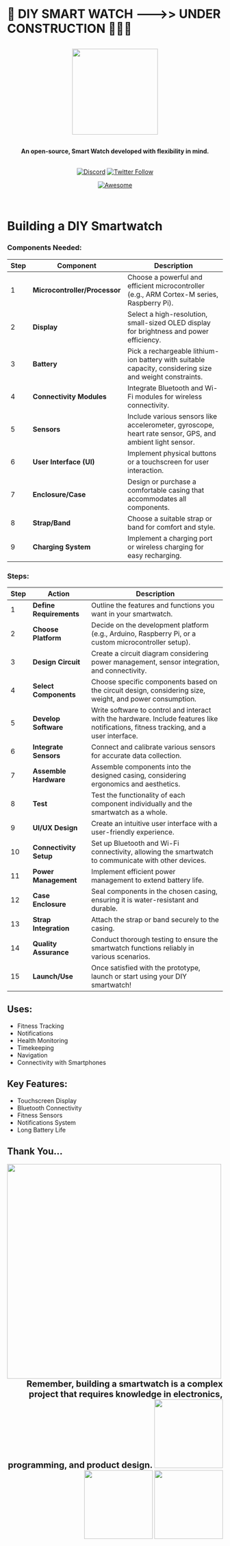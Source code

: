 # 🛑 DIY SMART WATCH --->> UNDER CONSTRUCTION 🚧🚧🚧

<div align="center" style="margin: 30px;">
    <img src="https://user-images.githubusercontent.com/74038190/214644152-52f47eb3-5e31-4f47-8758-05c9468d5596.gif" width="200">
</div>

<div align="center">
  <strong>An open-source, Smart Watch developed with flexibility in mind.</strong>
  <br />
  <br />
    
  [![Discord](https://img.shields.io/discord/837692625737613362.svg?label=&logo=discord&logoColor=ffffff&color=7389D8&labelColor=6A7EC2)](https://discord.gg/refine)
  [![Twitter Follow](https://img.shields.io/twitter/follow/L19U1D4N63L?style=social)](https://twitter.com/L19U1D4N63L)
</div>

<div align="center">
    
  [![Awesome](https://github.com/refinedev/awesome-refine/raw/main/images/badge.svg)](https://github.com/refinedev/awesome-refine)
</div>

<br/>

# Building a DIY Smartwatch

### Components Needed:

| Step | Component                    | Description                                                   |
|------|-----------------------------|---------------------------------------------------------------|
| 1    | **Microcontroller/Processor** | Choose a powerful and efficient microcontroller (e.g., ARM Cortex-M series, Raspberry Pi). |
| 2    | **Display**                 | Select a high-resolution, small-sized OLED display for brightness and power efficiency. |
| 3    | **Battery**                 | Pick a rechargeable lithium-ion battery with suitable capacity, considering size and weight constraints. |
| 4    | **Connectivity Modules**    | Integrate Bluetooth and Wi-Fi modules for wireless connectivity. |
| 5    | **Sensors**                 | Include various sensors like accelerometer, gyroscope, heart rate sensor, GPS, and ambient light sensor. |
| 6    | **User Interface (UI)**    | Implement physical buttons or a touchscreen for user interaction. |
| 7    | **Enclosure/Case**          | Design or purchase a comfortable casing that accommodates all components. |
| 8    | **Strap/Band**              | Choose a suitable strap or band for comfort and style. |
| 9    | **Charging System**         | Implement a charging port or wireless charging for easy recharging. |

### Steps:

| Step | Action                       | Description                                                   |
|------|------------------------------|---------------------------------------------------------------|
| 1    | **Define Requirements**      | Outline the features and functions you want in your smartwatch. |
| 2    | **Choose Platform**          | Decide on the development platform (e.g., Arduino, Raspberry Pi, or a custom microcontroller setup). |
| 3    | **Design Circuit**           | Create a circuit diagram considering power management, sensor integration, and connectivity. |
| 4    | **Select Components**        | Choose specific components based on the circuit design, considering size, weight, and power consumption. |
| 5    | **Develop Software**         | Write software to control and interact with the hardware. Include features like notifications, fitness tracking, and a user interface. |
| 6    | **Integrate Sensors**        | Connect and calibrate various sensors for accurate data collection. |
| 7    | **Assemble Hardware**        | Assemble components into the designed casing, considering ergonomics and aesthetics. |
| 8    | **Test**                      | Test the functionality of each component individually and the smartwatch as a whole. |
| 9    | **UI/UX Design**             | Create an intuitive user interface with a user-friendly experience. |
| 10   | **Connectivity Setup**       | Set up Bluetooth and Wi-Fi connectivity, allowing the smartwatch to communicate with other devices. |
| 11   | **Power Management**         | Implement efficient power management to extend battery life. |
| 12   | **Case Enclosure**           | Seal components in the chosen casing, ensuring it is water-resistant and durable. |
| 13   | **Strap Integration**        | Attach the strap or band securely to the casing. |
| 14   | **Quality Assurance**        | Conduct thorough testing to ensure the smartwatch functions reliably in various scenarios. |
| 15   | **Launch/Use**               | Once satisfied with the prototype, launch or start using your DIY smartwatch! |

## Uses:

- Fitness Tracking
- Notifications
- Health Monitoring
- Timekeeping
- Navigation
- Connectivity with Smartphones

## Key Features:

- Touchscreen Display
- Bluetooth Connectivity
- Fitness Sensors
- Notifications System
- Long Battery Life

## Thank You...
<img align="left" src="https://user-images.githubusercontent.com/74038190/213911167-6bc9ef46-2950-481c-a03c-189f9506083b.gif" width="500">
<p align="right">
  <strong style="font-size: 20px;">Remember, building a smartwatch is a complex project that requires knowledge in electronics, programming, and product design.</strong>
  <img src="https://user-images.githubusercontent.com/74038190/216656963-09118229-8a9e-4af0-910c-c37f35f2e210.gif" width="160" />
  <img src="https://user-images.githubusercontent.com/74038190/216656967-625b2a52-e638-4c21-a8ae-180560386f96.gif" width="160" />
  <img src="https://user-images.githubusercontent.com/74038190/216656971-9a208a88-e6ad-4b7a-88eb-c410e4cf0e00.gif" width="160" />
</p>



